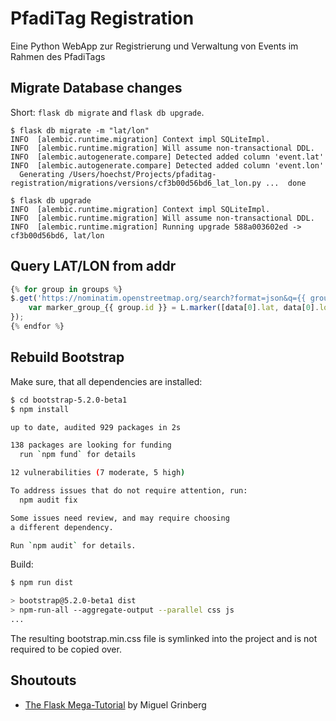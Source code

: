 # PfadiTag Registration
Eine Python WebApp zur Registrierung und Verwaltung von Events im Rahmen des PfadiTags

## Migrate Database changes

Short: `flask db migrate` and `flask db upgrade`.

```
$ flask db migrate -m "lat/lon"    
INFO  [alembic.runtime.migration] Context impl SQLiteImpl.
INFO  [alembic.runtime.migration] Will assume non-transactional DDL.
INFO  [alembic.autogenerate.compare] Detected added column 'event.lat'
INFO  [alembic.autogenerate.compare] Detected added column 'event.lon'
  Generating /Users/hoechst/Projects/pfaditag-registration/migrations/versions/cf3b00d56bd6_lat_lon.py ...  done

$ flask db upgrade
INFO  [alembic.runtime.migration] Context impl SQLiteImpl.
INFO  [alembic.runtime.migration] Will assume non-transactional DDL.
INFO  [alembic.runtime.migration] Running upgrade 588a003602ed -> cf3b00d56bd6, lat/lon
```

## Query LAT/LON from addr

```js
{% for group in groups %}
$.get('https://nominatim.openstreetmap.org/search?format=json&q={{ group.street }}, {{ group.zip }} {{ group.city }}', function(data){
    var marker_group_{{ group.id }} = L.marker([data[0].lat, data[0].lon], { icon: groupStyle }).addTo(map);
});
{% endfor %}
```

## Rebuild Bootstrap 

Make sure, that all dependencies are installed:

```bash
$ cd bootstrap-5.2.0-beta1         
$ npm install 

up to date, audited 929 packages in 2s

138 packages are looking for funding
  run `npm fund` for details

12 vulnerabilities (7 moderate, 5 high)

To address issues that do not require attention, run:
  npm audit fix

Some issues need review, and may require choosing
a different dependency.

Run `npm audit` for details.
```

Build:

```bash
$ npm run dist

> bootstrap@5.2.0-beta1 dist
> npm-run-all --aggregate-output --parallel css js
...
```

The resulting bootstrap.min.css file is symlinked into the project and is not required to be copied over.

## Shoutouts

- [The Flask Mega-Tutorial](https://blog.miguelgrinberg.com/post/the-flask-mega-tutorial-part-i-hello-world) by Miguel Grinberg
